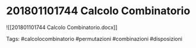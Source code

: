 # 201801101744 Calcolo Combinatorio
![[201801101744 Calcolo Combinatorio.docx]]

Tags:
	#calcolocombinatorio 
	#permutazioni 
	#combinazioni 
	#disposizioni 
